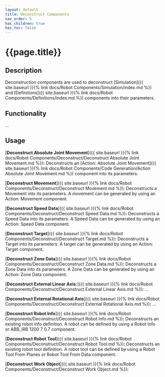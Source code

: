 ```yaml
---
layout: default
title: Deconstruct Components
nav_order: 5
has_children: true
has_toc: false
---
```


# **{{page.title}}**

## **Description**

Deconstruction components are used to deconstruct [Simulation]({{ site.baseurl }}{% link docs/Robot Components/Simulation/index.md %}) and [Definitions]({{ site.baseurl }}{% link docs/Robot Components/Definitions/index.md %}) components into their parameters.
## **Functionality**

...

## **Usage**

[**Deconstruct Absolute Joint Movement**]({{ site.baseurl }}{% link docs/Robot Components/Deconstruct/Deconstruct Absolute Joint Movement.md %})**:** Deconstructs an [Action: Absolute Joint Movement]({{ site.baseurl }}{% link docs/Robot Components/Code Generation/Action Absolute Joint Movement.md %}) component into its parameters.

[**Deconstruct Movement**]({{ site.baseurl }}{% link docs/Robot Components/Deconstruct/Deconstruct Movement.md %})**:** Deconstructs a Movement into its parameters. A movement can be generated by using an Action: Movement component.

[**Deconstruct Speed Data**]({{ site.baseurl }}{% link docs/Robot Components/Deconstruct/Deconstruct Speed Data.md %})**:** Deconstructs a Speed Data into its parameters. A Speed Data can be generated by using an Action: Speed Data component.

[**Deconstruct Target**]({{ site.baseurl }}{% link docs/Robot Components/Deconstruct/Deconstruct Target.md %})**:** Deconstructs a Target into its parameters. A target can be generated by using an Action: Target component.

[**Deconstruct Zone Data**]({{ site.baseurl }}{% link docs/Robot Components/Deconstruct/Deconstruct Zone Data.md %})**:** Deconstructs a Zone Data into its parameters. A Zone Data can be generated by using an Action: Zone Data component.

[**Deconstruct External Linear Axis:**]({{ site.baseurl }}{% link docs/Robot Components/Deconstruct/Deconstruct External Linear Axis.md %})**:** ...

[**Deconstruct External Rotational Axis**]({{ site.baseurl }}{% link docs/Robot Components/Deconstruct/Deconstruct External Rotational Axis.md %})**:** ...

[**Deconstruct Robot Info**]({{ site.baseurl }}{% link docs/Robot Components/Deconstruct/Deconstruct Robot Info.md %})**:** Deconstructs an existing robot info definition. A robot can be defined by using a Robot Info or ABB_IRB 1200 7 0.7 component.

[**Deconstruct Robot Tool**]({{ site.baseurl }}{% link docs/Robot Components/Deconstruct/Deconstruct Robot Tool.md %})**:** Deconstructs an existing robot tool definition. A robot tool can be defined by using a Robot Tool From Planes or Robot Tool From Data component.

[**Deconstruct Work Object**]({{ site.baseurl }}{% link docs/Robot Components/Deconstruct/Deconstruct Work Object.md %})**:**
